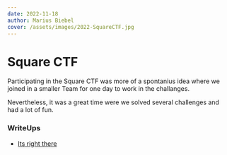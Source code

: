 ```yaml
---
date: 2022-11-18
author: Marius Biebel
cover: /assets/images/2022-SquareCTF.jpg
---
```


# Square CTF

Participating in the Square CTF was more of a spontanius idea where we joined in a smaller Team for one day to work in the challanges.

Nevertheless, it was a great time were we solved several challenges and had a lot of fun.

### WriteUps

- [Its right there](TheRedCube-Blog/posts/SquareCTF/ItsRightThere.html)